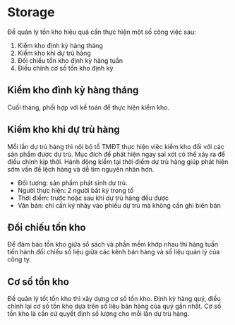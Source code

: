 # Storage
Để quản lý tồn kho hiệu quả cần thực hiện một số công việc sau:
1. Kiểm kho định kỳ hàng tháng
2. Kiểm kho khi dự trù hàng
3. Đối chiếu tồn kho định kỳ hàng tuần
4. Điều chỉnh cơ số tồn kho định kỳ

## Kiểm kho đình kỳ hàng tháng
Cuối tháng, phối hợp với kế toán để thực hiện kiểm kho.

## Kiểm kho khi dự trù hàng
Mỗi lần dự trù hàng thì nội bộ tổ TMĐT thực hiện việc kiểm kho đối với các sản phẩm được dự trù. Mục đích để phát hiện ngay sai xót có thể xảy ra để điều chỉnh kịp thời. Hành động kiểm tại thời điểm dự trù hàng giúp phát hiện sớm vấn đề lệch hàng và dễ tìm nguyên nhân hơn.
- Đối tượng: sản phẩm phát sinh dự trù.
- Người thực hiện: 2 người bất kỳ trong tổ
- Thời điểm: trước hoặc sau khi dự trù hàng đều được
- Văn bản: chỉ cần ký nháy vào phiếu dự trù mà không cần ghi biên bản

## Đối chiếu tồn kho
Để đảm bảo tồn kho giữa sổ sách và phần mềm khớp nhau thì hàng tuần tiến hành đối chiếu số liệu giữa các kênh bán hàng và số liệu quản lý của công ty.

## Cơ số tồn kho
Để quản lý tốt tồn kho thì xây dựng cơ số tồn kho. Định kỳ hàng quý, điều chỉnh lại cơ số tồn kho dựa trên số liệu bán hàng của quý gần nhất. Cơ số tồn kho là cần cứ quyết định số lượng cho mỗi lần dự trù hàng.
